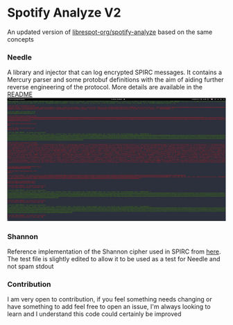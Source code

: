 # Spotify Analyze V2

An updated version of [librespot-org/spotify-analyze](https://github.com/librespot-org/spotify-analyze) based on the same concepts

### Needle
A library and injector that can log encrypted SPIRC messages. It contains a Mercury parser and some protobuf definitions with the aim of aiding further reverse engineering of the protocol. More details are available in the [README](./needle/) 
![Needle Example](/assets/needle.png)

### Shannon
Reference implementation of the Shannon cipher used in SPIRC from [here](https://github.com/timniederhausen/shannon). The test file is slightly edited to allow it to be used as a test for Needle and not spam stdout

### Contribution
I am very open to contribution, if you feel something needs changing or have something to add feel free to open an issue, I'm always looking to learn and I understand this code could certainly be improved